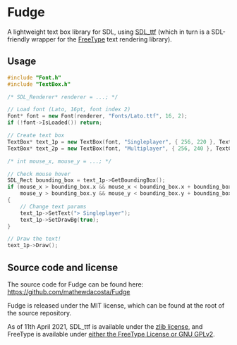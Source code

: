 # Fudge

A lightweight text box library for SDL, using [SDL_ttf](http://www.libsdl.org/projects/SDL_ttf) (which in turn is a SDL-friendly wrapper for the [FreeType](https://www.freetype.org/) text rendering library).

## Usage

```cpp
#include "Font.h"
#include "TextBox.h"

/* SDL_Renderer* renderer = ...; */

// Load font (Lato, 16pt, font index 2)
Font* font = new Font(renderer, "Fonts/Lato.ttf", 16, 2);
if (!font->IsLoaded()) return;

// Create text box
TextBox* text_1p = new TextBox(font, "Singleplayer", { 256, 220 }, TextColor::WHITE, TextColor::BLACK, false, TextAlignHorizontal::LEFT);
TextBox* text_2p = new TextBox(font, "Multiplayer", { 256, 240 }, TextColor::WHITE, TextColor::BLACK, true, TextAlignHorizontal::RIGHT);

/* int mouse_x, mouse_y = ...; */

// Check mouse hover
SDL_Rect bounding_box = text_1p->GetBoundingBox();
if (mouse_x > bounding_box.x && mouse_x < bounding_box.x + bounding_box.w &&
    mouse_y > bounding_box.y && mouse_y < bounding_box.y + bounding_box.h)
{
    // Change text params
    text_1p->SetText("> Singleplayer");
    text_1p->SetDrawBg(true);
}

// Draw the text!
text_1p->Draw();
```

## Source code and license

The source code for Fudge can be found here: https://github.com/mathewdacosta/Fudge

Fudge is released under the MIT license, which can be found at the root of the source repository.

As of 11th April 2021, SDL_ttf is available under the [zlib license](https://github.com/libsdl-org/SDL_ttf/blob/9a7ef3fb640a1f086d9b02954c3b4bbfb3578871/COPYING.txt),
and FreeType is available under [either the FreeType License or GNU GPLv2](https://gitlab.freedesktop.org/freetype/freetype/-/blob/f9350be1e45baa1c29f7551274982262f8e769ce/LICENSE.TXT).
